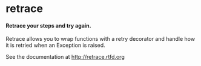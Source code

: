 # retrace

#### Retrace your steps and try again.

Retrace allows you to wrap functions with a retry decorator and handle how it
is retried when an Exception is raised.

See the documentation at http://retrace.rtfd.org
